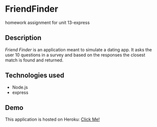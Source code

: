 # FriendFinder
homework assignment for unit 13-express

## Description

*Friend Finder* is an application meant to simulate a dating app. It asks the user 10 questions in a survey and based on the responses the closest match is found and returned. 

## Technologies used
- Node.js
- express 

## Demo
This application is hosted on Heroku: [Click Me!](https://blooming-castle-32820.herokuapp.com)

